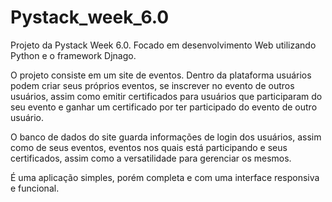# Pystack_week_6.0
Projeto da Pystack Week 6.0. Focado em desenvolvimento Web utilizando Python e o framework Djnago.

O projeto consiste em um site de eventos. Dentro da plataforma usuários podem criar seus próprios eventos, se inscrever no evento de outros usuários, assim como emitir certificados para usuários que participaram do seu evento e ganhar um certificado por ter participado do evento de outro usuário.

O banco de dados do site guarda informações de login dos usuários, assim como de seus eventos, eventos nos quais está participando e seus certificados, assim como a versatilidade para gerenciar os mesmos.

É uma aplicação simples, porém completa e com uma interface responsiva e funcional. 

